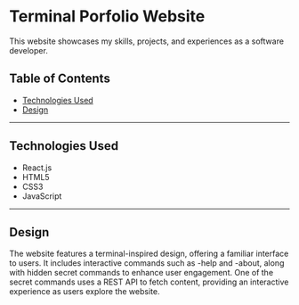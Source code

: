 # Terminal Porfolio Website

This website showcases my skills, projects, and experiences as a software developer.

## Table of Contents

-   [Technologies Used](#technologies-used)
-   [Design](#design)

---

## Technologies Used

-   React.js
-   HTML5
-   CSS3
-   JavaScript

---

## Design

The website features a terminal-inspired design, offering a familiar interface to users. It includes interactive commands such as -help and -about, along with hidden secret commands to enhance user engagement. One of the secret commands uses a REST API to fetch content, providing an interactive experience as users explore the website.

